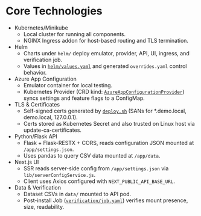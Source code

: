 # Core Technologies

- Kubernetes/Minikube
  - Local cluster for running all components.
  - NGINX Ingress addon for host-based routing and TLS termination.
- Helm
  - Charts under `helm/` deploy emulator, provider, API, UI, ingress, and verification job.
  - Values in [`helm/values.yaml`](../helm/values.yaml) and generated `overrides.yaml` control behavior.
- Azure App Configuration
  - Emulator container for local testing.
  - Kubernetes Provider (CRD kind: [`AzureAppConfigurationProvider`](../helm/templates/provider/provider.yaml)) syncs settings and feature flags to a ConfigMap.
- TLS & Certificates
  - Self-signed certs generated by [`deploy.sh`](../deploy.sh) (SANs for *.demo.local, demo.local, 127.0.0.1).
  - Certs stored as Kubernetes Secret and also trusted on Linux host via update-ca-certificates.
- Python/Flask API
  - Flask + Flask-RESTX + CORS, reads configuration JSON mounted at `/app/settings.json`.
  - Uses pandas to query CSV data mounted at `/app/data`.
- Next.js UI
  - SSR reads server-side config from `/app/settings.json` via `lib/serverConfigService.js`.
  - Client uses Axios configured with `NEXT_PUBLIC_API_BASE_URL`.
- Data & Verification
  - Dataset CSVs in `data/` mounted to API pod.
  - Post-install Job ([`verification/job.yaml`](../helm/templates/verification/job.yaml)) verifies mount presence, size, readability.
